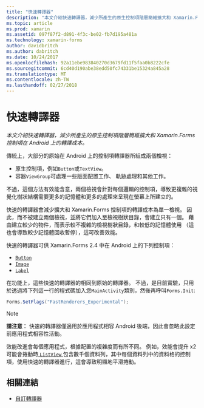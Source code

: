 ```yaml
---
title: "快速轉譯器"
description: "本文介紹快速轉譯器，減少所產生的原生控制項階層簡維擴大和 Xamarin.Forms 控制項在 Android 上的轉譯成本。"
ms.topic: article
ms.prod: xamarin
ms.assetid: 097f87f2-d891-4f3c-be02-fb7d195a481a
ms.technology: xamarin-forms
author: davidbritch
ms.author: dabritch
ms.date: 10/24/2017
ms.openlocfilehash: 92a11ebe983840270d3679fd11f5faa0b8222cfe
ms.sourcegitcommit: 6cd40d190abe38edd50fc74331be15324a845a28
ms.translationtype: MT
ms.contentlocale: zh-TW
ms.lasthandoff: 02/27/2018
---
```

# <a name="fast-renderers"></a>快速轉譯器

_本文介紹快速轉譯器，減少所產生的原生控制項階層簡維擴大和 Xamarin.Forms 控制項在 Android 上的轉譯成本。_

傳統上，大部分的原始在 Android 上的控制項轉譯器所組成兩個檢視：

- 原生控制項，例如`Button`或`TextView`。
- 容器`ViewGroup`可處理一些版面配置工作、 軌跡處理和其他工作。

不過，這個方法有效能含意，兩個檢視會針對每個邏輯的控制項，導致更複雜的視覺化樹狀結構需要更多的記憶體和更多的處理來呈現在螢幕上所建立的。

快速的轉譯器會減少擴大和 Xamarin.Forms 控制項的轉譯成本為單一檢視。 因此，而不被建立兩個檢視，並將它們加入至檢視樹狀目錄，會建立只有一個。 藉由建立較少的物件，而表示較不複雜的檢視樹狀目錄，和較低的記憶體使用 （這也會導致較少記憶體回收暫停），這可改善效能。

快速的轉譯器可供 Xamarin.Forms 2.4 中在 Android 上的下列控制項：

- [`Button`](https://developer.xamarin.com/api/type/Xamarin.Forms.Button/)
- [`Image`](https://developer.xamarin.com/api/type/Xamarin.Forms.Image/)
- [`Label`](https://developer.xamarin.com/api/type/Xamarin.Forms.Label/)

在功能上，這些快速的轉譯器的相同到原始的轉譯器。 不過，是目前實驗，只用於透過將下列這一行的程式碼加入您`MainActivity`類別，然後再呼叫`Forms.Init`:

```csharp
Forms.SetFlags("FastRenderers_Experimental");
```

> [!NOTE]
> **請注意**： 快速的轉譯器僅適用於應用程式相容 Android 後端，因此會忽略此設定前應用程式相容性活動。

效能改進會每個應用程式，根據配置的複雜度而有所不同。 例如，效能會提升 x2 可能會捲動時[ `ListView` ](https://developer.xamarin.com/api/type/Xamarin.Forms.ListView/)包含數千個資料列，其中每個資料列中的資料格的控制項，使用快速的轉譯器進行，這會導致明顯地平滑捲動。


## <a name="related-links"></a>相關連結

- [自訂轉譯器](~/xamarin-forms/app-fundamentals/custom-renderer/index.md)
